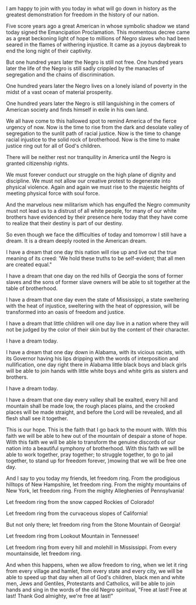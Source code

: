 I am happy to join with you today in what will go down in history as the greatest demonstration for freedom in the history of our nation.

Five score years ago a great American in whose symbolic shadow we stand today signed the Emancipation Proclamation. This momentous decree came as a great beckoning light of hope to millions of Negro slaves who had been seared in the flames of withering injustice. It came as a joyous daybreak to end the long night of their captivity.

But one hundred years later the Negro is still not free. One hundred years later the life of the Negro is still sadly crippled by the manacles of segregation and the chains of discrimination.

One hundred years later the Negro lives on a lonely island of poverty in the midst of a vast ocean of material prosperity.

One hundred years later the Negro is still languishing in the comers of American society and finds himself in exile in his own land.

We all have come to this hallowed spot to remind America of the fierce urgency of now. Now is the time to rise from the dark and desolate valley of segregation to the sunlit path of racial justice. Now is the time to change racial injustice to the solid rock of brotherhood. Now is the time to make justice ring out for all of God's children.

There will be neither rest nor tranquility in America until the Negro is granted citizenship rights.

We must forever conduct our struggle on the high plane of dignity and discipline. We must not allow our creative protest to degenerate into physical violence. Again and again we must rise to the majestic heights of meeting physical force with soul force.

And the marvelous new militarism which has engulfed the Negro community must not lead us to a distrust of all white people, for many of our white brothers have evidenced by their presence here today that they have come to realize that their destiny is part of our destiny.

So even though we face the difficulties of today and tomorrow I still have a dream. It is a dream deeply rooted in the American dream.

I have a dream that one day this nation will rise up and live out the true meaning of its creed: 'We hold these truths to be self-evident; that all men are created equal."

I have a dream that one day on the red hills of Georgia the sons of former slaves and the sons of former slave owners will be able to sit together at the table of brotherhood.

I have a dream that one day even the state of Mississippi, a state sweltering with the heat of injustice, sweltering with the heat of oppression, will be transformed into an oasis of freedom and justice.

I have a dream that little children will one day live in a nation where they will not be judged by the color of their skin but by the content of their character.

I have a dream today.

I have a dream that one day down in Alabama, with its vicious racists, with its Governor having his lips dripping with the words of interposition and nullification, one day right there in Alabama little black boys and black girls will be able to join hands with little white boys and white girls as sisters and brothers.

I have a dream today.

I have a dream that one day every valley shall be exalted, every hill and mountain shall be made low, the rough places plains, and the crooked places will be made straight, and before the Lord will be revealed, and all flesh shall see it together.

This is our hope. This is the faith that I go back to the mount with. With this faith we will be able to hew out of the mountain of despair a stone of hope. With this faith we will be able to transform the genuine discords of our nation into a beautiful symphony of brotherhood. With this faith we will be able to work together, pray together; to struggle together, to go to jail together, to stand up for freedom forever, )mowing that we will be free one day.

And I say to you today my friends, let freedom ring. From the prodigious hilltops of New Hampshire, let freedom ring. From the mighty mountains of New York, let freedom ring. From the mighty Alleghenies of Pennsylvania!

Let freedom ring from the snow capped Rockies of Colorado!

Let freedom ring from the curvaceous slopes of California!

But not only there; let freedom ring from the Stone Mountain of Georgia!

Let freedom ring from Lookout Mountain in Tennessee!

Let freedom ring from every hill and molehill in Mississippi. From every mountainside, let freedom ring.

And when this happens, when we allow freedom to ring, when we let it ring from every village and hamlet, from every state and every city, we will be able to speed up that day when all of God's children, black men and white men, Jews and Gentiles, Protestants and Catholics, will be able to join hands and sing in the words of the old Negro spiritual, "Free at last! Free at last! Thank God almighty, we're free at last!"
